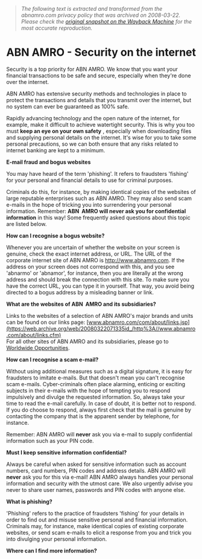 > *The following text is extracted and transformed from the abnamro.com privacy policy that was archived on 2008-03-22. Please check the [original snapshot on the Wayback Machine](https://web.archive.org/web/20080322071335id_/http%3A//www.abnamro.com/disclaimer/security.cfm) for the most accurate reproduction.*

# ABN AMRO - Security on the internet

Security is a top priority for ABN AMRO. We know that you want your financial transactions to be safe and secure, especially when they're done over the internet.

ABN AMRO has extensive security methods and technologies in place to protect the transactions and details that you transmit over the internet, but no system can ever be guaranteed as 100% safe. 

Rapidly advancing technology and the open nature of the internet, for example, make it difficult to achieve watertight security. This is why you too must **keep an eye on your own safety** , especially when downloading files and supplying personal details on the internet. It's wise for you to take some personal precautions, so we can both ensure that any risks related to internet banking are kept to a minimum.

**E-mail fraud and bogus websites**

You may have heard of the term 'phishing'. It refers to fraudsters 'fishing' for your personal and financial details to use for criminal purposes.

Criminals do this, for instance, by making identical copies of the websites of large reputable enterprises such as ABN AMRO. They may also send scam e-mails in the hope of tricking you into surrendering your personal information. Remember: **ABN  AMRO will never ask you for confidential information** in this way! Some frequently asked questions about this topic are listed below.

**How can I recognise a bogus website?**

Whenever you are uncertain of whether the website on your screen is genuine, check the exact internet address, or URL. The URL of the corporate internet site of ABN AMRO is http://www.abnamro.com. If the address on your screen does not correspond with this, and you see 'abnarmo' or 'abnamor', for instance, then you are literally at the wrong address and should break the connection with this site. To make sure you have the correct URL, you can type it in yourself. That way, you avoid being directed to a bogus address by a misleading banner or link.

**What are the websites of ABN  AMRO and its subsidiaries?**

Links to the websites of a selection of ABN AMRO's major brands and units can be found on our links page: [www.abnamro.com/com/about/links.jsp](https://web.archive.org/web/20080322071335id_/http%3A//www.abnamro.com/about/links.cfm)  
For all other sites of ABN AMRO and its subsidiaries, please go to [Worldwide Opportunities](https://web.archive.org/web/20080322071335id_/http%3A//www.abnamro.com/career/worldwide_presence.cfm).

**How can I recognise a scam e-mail?**

Without using additional measures such as a digital signature, it is easy for fraudsters to imitate e-mails. But that doesn't mean you can't recognise scam e-mails. Cyber-criminals often place alarming, enticing or exciting subjects in their e-mails with the hope of tempting you to respond impulsively and divulge the requested information. So, always take your time to read the e-mail carefully. In case of doubt, it is better not to respond. If you do choose to respond, always first check that the mail is genuine by contacting the company that is the apparent sender by telephone, for instance.

Remember: ABN AMRO will **never** ask you via e-mail to supply confidential information such as your PIN code.

**Must I keep sensitive information confidential?**

Always be careful when asked for sensitive information such as account numbers, card numbers, PIN codes and address details. ABN AMRO will **never** ask you for this via e-mail! ABN AMRO always handles your personal information and security with the utmost care. We also urgently advise you never to share user names, passwords and PIN codes with anyone else.

**What is phishing?**

'Phishing' refers to the practice of fraudsters 'fishing' for your details in order to find out and misuse sensitive personal and financial information. Criminals may, for instance, make identical copies of existing corporate websites, or send scam e-mails to elicit a response from you and trick you into divulging your personal information.

**Where can I find more information?**
